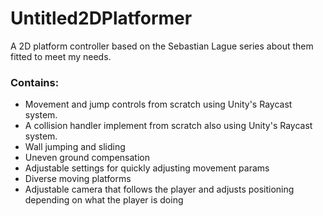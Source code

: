 # Untitled2DPlatformer
A 2D platform controller based on the Sebastian Lague series about them fitted to meet my needs.

### Contains:
* Movement and jump controls from scratch using Unity's Raycast system.
* A collision handler implement from scratch also using Unity's Raycast system.
* Wall jumping and sliding
* Uneven ground compensation
* Adjustable settings for quickly adjusting movement params
* Diverse moving platforms
* Adjustable camera that follows the player and adjusts positioning depending on what the player is doing
